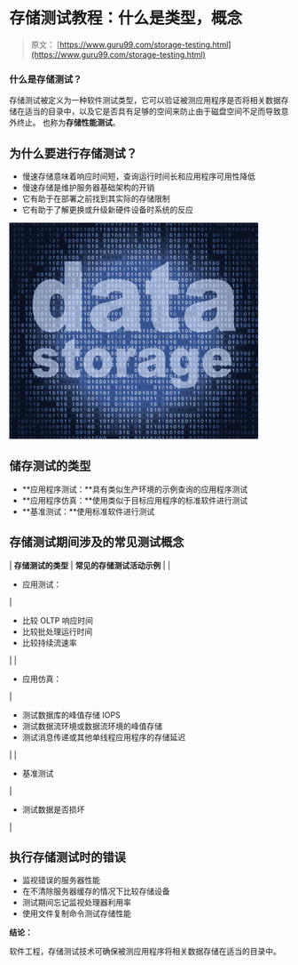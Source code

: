 # 存储测试教程：什么是类型，概念

> 原文： [https://www.guru99.com/storage-testing.html](https://www.guru99.com/storage-testing.html)

### 什么是存储测试？

存储测试被定义​​为一种软件测试类型，它可以验证被测应用程序是否将相关数据存储在适当的目录中，以及它是否具有足够的空间来防止由于磁盘空间不足而导致意外终止。 也称为**存储性能测试**。

## 为什么要进行存储测试？

*   慢速存储意味着响应时间短，查询运行时间长和应用程序可用性降低
*   慢速存储是维护服务器基础架构的开销
*   它有助于在部署之前找到其实际的存储限制
*   它有助于了解更换或升级新硬件设备时系统的反应

![Storage Testing in Software Testing](img/d8a06ce5411bd7f6e8a0c68772555201.png)

## 储存测试的类型

*   **应用程序测试：**具有类似生产环境的示例查询的应用程序测试
*   **应用程序仿真：**使用类似于目标应用程序的标准软件进行测试
*   **基准测试：**使用标准软件进行测试

## 存储测试期间涉及的常见测试概念

| **存储测试的类型** | **常见的存储测试活动示例** |
| 

*   应用测试：

 | 

*   比较 OLTP 响应时间
*   比较批处理运行时间
*   比较持续流速率

 |
| 

*   应用仿真：

 | 

*   测试数据库的峰值存储 IOPS
*   测试数据流环境或数据流环境的峰值存储
*   测试消息传递或其他单线程应用程序的存储延迟

 |
| 

*   基准测试

 | 

*   测试数据是否损坏

 |

## 执行存储测试时的错误

*   监视错误的服务器性能
*   在不清除服务器缓存的情况下比较存储设备
*   测试期间忘记监视处理器利用率
*   使用文件复制命令测试存储性能

**结论：**

软件工程，存储测试技术可确保被测应用程序将相关数据存储在适当的目录中。